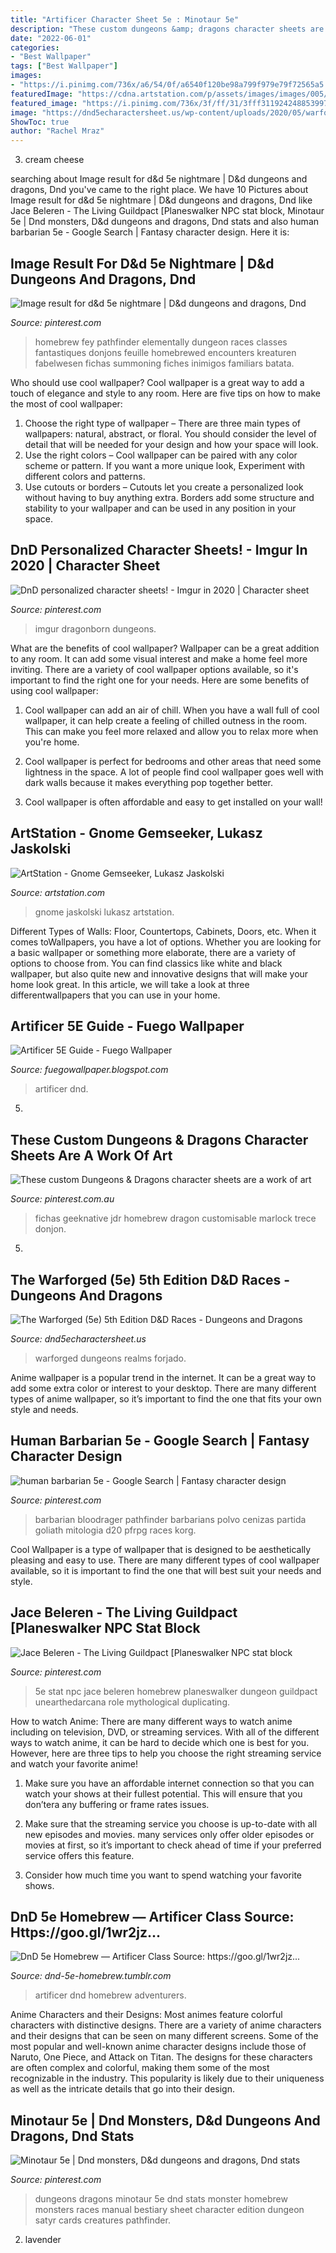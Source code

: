 ```yaml
---
title: "Artificer Character Sheet 5e : Minotaur 5e"
description: "These custom dungeons &amp; dragons character sheets are a work of art"
date: "2022-06-01"
categories:
- "Best Wallpaper"
tags: ["Best Wallpaper"]
images:
- "https://i.pinimg.com/736x/a6/54/0f/a6540f120be98a799f979e79f72565a5.jpg"
featuredImage: "https://cdna.artstation.com/p/assets/images/images/005/144/186/large/lukasz-jaskolski-gnome-gemseeker-kopia.jpg?1488815134"
featured_image: "https://i.pinimg.com/736x/3f/ff/31/3fff3119242488539977df72599b1936.jpg"
image: "https://dnd5echaractersheet.us/wp-content/uploads/2020/05/warforged-5e-races-dnd.png"
ShowToc: true
author: "Rachel Mraz"
---
```



3. cream cheese 

	

		
searching about Image result for d&amp;d 5e nightmare | D&amp;d dungeons and dragons, Dnd you've came to the right place. We have 10 Pictures about Image result for d&amp;d 5e nightmare | D&amp;d dungeons and dragons, Dnd like Jace Beleren - The Living Guildpact [Planeswalker NPC stat block, Minotaur 5e | Dnd monsters, D&amp;d dungeons and dragons, Dnd stats and also human barbarian 5e - Google Search | Fantasy character design. Here it is:
		
    
## Image Result For D&amp;d 5e Nightmare | D&amp;d Dungeons And Dragons, Dnd

<img loading=lazy src="https://i.pinimg.com/736x/3f/ff/31/3fff3119242488539977df72599b1936.jpg" onerror="this.onerror=null;this.src='https://tse1.mm.bing.net/th?id=OIP.enk8W12pWxlwXwwN3nsDoQHaKe&amp;pid=15.1';" alt="Image result for d&amp;d 5e nightmare | D&amp;d dungeons and dragons, Dnd">

_Source: pinterest.com_

>homebrew fey pathfinder elementally dungeon races classes fantastiques donjons feuille homebrewed encounters kreaturen fabelwesen fichas summoning fiches inimigos familiars batata. 

	

Who should use cool wallpaper?
Cool wallpaper is a great way to add a touch of elegance and style to any room. Here are five tips on how to make the most of cool wallpaper: 
1) Choose the right type of wallpaper – There are three main types of wallpapers: natural, abstract, or floral. You should consider the level of detail that will be needed for your design and how your space will look. 
2) Use the right colors – Cool wallpaper can be paired with any color scheme or pattern. If you want a more unique look, Experiment with different colors and patterns. 
3) Use cutouts or borders – Cutouts let you create a personalized look without having to buy anything extra. Borders add some structure and stability to your wallpaper and can be used in any position in your space.

    
## DnD Personalized Character Sheets! - Imgur In 2020 | Character Sheet

<img loading=lazy src="https://i.pinimg.com/736x/6a/26/1a/6a261a2733857dcc34141947f0613140.jpg" onerror="this.onerror=null;this.src='https://tse2.mm.bing.net/th?id=OIP.zboSIk2GCZIY8OuB0Ju2aQHaKe&amp;pid=15.1';" alt="DnD personalized character sheets! - Imgur in 2020 | Character sheet">

_Source: pinterest.com_

>imgur dragonborn dungeons. 

	

What are the benefits of cool wallpaper?
Wallpaper can be a great addition to any room. It can add some visual interest and make a home feel more inviting. There are a variety of cool wallpaper options available, so it's important to find the right one for your needs. Here are some benefits of using cool wallpaper: 
1. Cool wallpaper can add an air of chill. When you have a wall full of cool wallpaper, it can help create a feeling of chilled outness in the room. This can make you feel more relaxed and allow you to relax more when you're home. 

2. Cool wallpaper is perfect for bedrooms and other areas that need some lightness in the space. A lot of people find cool wallpaper goes well with dark walls because it makes everything pop together better. 

3. Cool wallpaper is often affordable and easy to get installed on your wall!

    
## ArtStation - Gnome Gemseeker, Lukasz Jaskolski

<img loading=lazy src="https://cdna.artstation.com/p/assets/images/images/005/144/186/large/lukasz-jaskolski-gnome-gemseeker-kopia.jpg?1488815134" onerror="this.onerror=null;this.src='https://tse3.mm.bing.net/th?id=OIP.Vt7AFlI1Z2iyk9XwhqOE_gHaK7&amp;pid=15.1';" alt="ArtStation - Gnome Gemseeker, Lukasz Jaskolski">

_Source: artstation.com_

>gnome jaskolski lukasz artstation. 

	

Different Types of Walls: Floor, Countertops, Cabinets, Doors, etc.
When it comes toWallpapers, you have a lot of options. Whether you are looking for a basic wallpaper or something more elaborate, there are a variety of options to choose from. You can find classics like white and black wallpaper, but also quite new and innovative designs that will make your home look great. In this article, we will take a look at three differentwallpapers that you can use in your home.

    
## Artificer 5E Guide - Fuego Wallpaper

<img loading=lazy src="https://gameizmo.com/wp-content/uploads/2020/09/artificer-5e-Guide.jpg" onerror="this.onerror=null;this.src='https://tse1.mm.bing.net/th?id=OIP.WhU8_kZCtA1DkJJetc6tVgHaE8&amp;pid=15.1';" alt="Artificer 5E Guide - Fuego Wallpaper">

_Source: fuegowallpaper.blogspot.com_

>artificer dnd. 

	

5.

    
## These Custom Dungeons &amp; Dragons Character Sheets Are A Work Of Art

<img loading=lazy src="https://i.pinimg.com/736x/89/35/f1/8935f11404da3b4e6ca775dce9b75b7a.jpg" onerror="this.onerror=null;this.src='https://tse1.mm.bing.net/th?id=OIP.53VVKnQpLHmHvADIWhNiQQHaKc&amp;pid=15.1';" alt="These custom Dungeons &amp; Dragons character sheets are a work of art">

_Source: pinterest.com.au_

>fichas geeknative jdr homebrew dragon customisable marlock trece donjon. 

	

5.

    
## The Warforged (5e) 5th Edition D&amp;D Races - Dungeons And Dragons

<img loading=lazy src="https://dnd5echaractersheet.us/wp-content/uploads/2020/05/warforged-5e-races-dnd.png" onerror="this.onerror=null;this.src='https://tse4.mm.bing.net/th?id=OIP.x1HrDkfiCJxYuhwHofVafQAAAA&amp;pid=15.1';" alt="The Warforged (5e) 5th Edition D&amp;D Races - Dungeons and Dragons">

_Source: dnd5echaractersheet.us_

>warforged dungeons realms forjado. 

	

Anime wallpaper is a popular trend in the internet. It can be a great way to add some extra color or interest to your desktop. There are many different types of anime wallpaper, so it’s important to find the one that fits your own style and needs.

    
## Human Barbarian 5e - Google Search | Fantasy Character Design

<img loading=lazy src="https://i.pinimg.com/736x/a6/54/0f/a6540f120be98a799f979e79f72565a5.jpg" onerror="this.onerror=null;this.src='https://tse3.mm.bing.net/th?id=OIP.4z7o5mAeQEGM_Wz1g5_YJAHaK7&amp;pid=15.1';" alt="human barbarian 5e - Google Search | Fantasy character design">

_Source: pinterest.com_

>barbarian bloodrager pathfinder barbarians polvo cenizas partida goliath mitologia d20 pfrpg races korg. 

	

Cool Wallpaper is a type of wallpaper that is designed to be aesthetically pleasing and easy to use. There are many different types of cool wallpaper available, so it is important to find the one that will best suit your needs and style.

    
## Jace Beleren - The Living Guildpact [Planeswalker NPC Stat Block

<img loading=lazy src="https://i.pinimg.com/736x/06/aa/ab/06aaab28bdd273162d941cacecd51a91.jpg" onerror="this.onerror=null;this.src='https://tse1.mm.bing.net/th?id=OIP.tel2H0oZi5NEGz8nPBcLowHaJl&amp;pid=15.1';" alt="Jace Beleren - The Living Guildpact [Planeswalker NPC stat block">

_Source: pinterest.com_

>5e stat npc jace beleren homebrew planeswalker dungeon guildpact unearthedarcana role mythological duplicating. 

	

How to watch Anime: There are many different ways to watch anime including on television, DVD, or streaming services.
With all of the different ways to watch anime, it can be hard to decide which one is best for you. However, here are three tips to help you choose the right streaming service and watch your favorite anime!
1. Make sure you have an affordable internet connection so that you can watch your shows at their fullest potential. This will ensure that you don’tera any buffering or frame rates issues.

2. Make sure that the streaming service you choose is up-to-date with all new episodes and movies. many services only offer older episodes or movies at first, so it’s important to check ahead of time if your preferred service offers this feature.

3. Consider how much time you want to spend watching your favorite shows.

    
## DnD 5e Homebrew — Artificer Class Source: Https://goo.gl/1wr2jz...

<img loading=lazy src="https://68.media.tumblr.com/83749c340ac7793cf240fbb54b33be8b/tumblr_nxuwz1Ig0m1ukgbqco6_1280.jpg" onerror="this.onerror=null;this.src='https://tse3.mm.bing.net/th?id=OIP.ZBhBQXH6Laajvnopo2QhCgHaKe&amp;pid=15.1';" alt="DnD 5e Homebrew — Artificer Class Source: https://goo.gl/1wr2jz...">

_Source: dnd-5e-homebrew.tumblr.com_

>artificer dnd homebrew adventurers. 

	

Anime Characters and their Designs: Most animes feature colorful characters with distinctive designs.
There are a variety of anime characters and their designs that can be seen on many different screens. Some of the most popular and well-known anime character designs include those of Naruto, One Piece, and Attack on Titan. The designs for these characters are often complex and colorful, making them some of the most recognizable in the industry. This popularity is likely due to their uniqueness as well as the intricate details that go into their design.

    
## Minotaur 5e | Dnd Monsters, D&amp;d Dungeons And Dragons, Dnd Stats

<img loading=lazy src="https://i.pinimg.com/736x/2c/41/b2/2c41b22d96ad63634393005a0f8e0e62.jpg" onerror="this.onerror=null;this.src='https://tse4.mm.bing.net/th?id=OIP.akoYRpWfONkTO_-cikqJmAHaKk&amp;pid=15.1';" alt="Minotaur 5e | Dnd monsters, D&amp;d dungeons and dragons, Dnd stats">

_Source: pinterest.com_

>dungeons dragons minotaur 5e dnd stats monster homebrew monsters races manual bestiary sheet character edition dungeon satyr cards creatures pathfinder. 

	

2. lavender 

